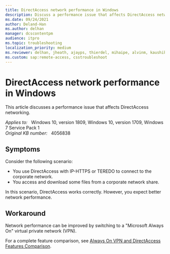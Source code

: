```yaml
---
title: DirectAccess network performance in Windows
description: Discuss a performance issue that affects DirectAccess networking.
ms.date: 09/24/2021
author: Deland-Han
ms.author: delhan
manager: dcscontentpm
audience: itpro
ms.topic: troubleshooting
localization_priority: medium
ms.reviewer: delhan, jheath, ajayps, thierdel, mihaipe, alvinm, kaushika
ms.custom: sap:remote-access, csstroubleshoot
---
```

# DirectAccess network performance in Windows

This article discusses a performance issue that affects DirectAccess networking.

_Applies to:_ &nbsp; Windows 10, version 1809, Windows 10, version 1709, Windows 7 Service Pack 1  
_Original KB number:_ &nbsp; 4056838

## Symptoms

Consider the following scenario:

- You use DirectAccess with IP-HTTPS or TEREDO to connect to the corporate network.  
- You access and download some files from a corporate network share.  

In this scenario, DirectAccess works correctly. However, you expect better network performance.  

## Workaround

Network performance can be improved by switching to a "Microsoft Always On" virtual private network (VPN).

For a complete feature comparison, see [Always On VPN and DirectAccess Features Comparison](/windows-server/remote/remote-access/vpn/vpn-map-da).
